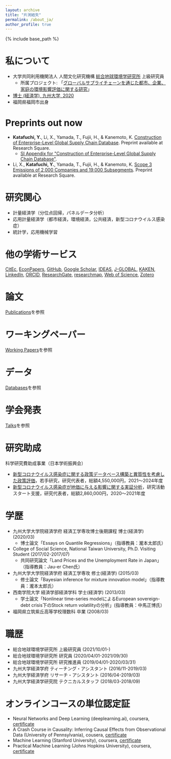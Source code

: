 ```yaml
---
layout: archive
title: "片渕結矢"
permalink: /about_ja/
author_profile: true
---
```


{% include base_path %}

私について
====
* 大学共同利用機関法人 人間文化研究機構 [総合地球環境学研究所](http://www.chikyu.ac.jp/) 上級研究員
  * 所属プロジェクト: 「[グローバルサプライチェーンを通じた都市、企業、家庭の環境影響評価に関する研究](https://www.chikyu.ac.jp/rihn/project/2019-01.html)」
* [博士 (経済学), 九州大学, 2020](http://hdl.handle.net/2324/4059977)
* 福岡県福岡市出身


Preprints out now
====
* **Katafuchi, Y.**, Li, X., Yamada, T., Fujii, H., & Kanemoto, K. [Construction of Enterprise-Level Global Supply Chain Database](https://www.researchsquare.com/article/rs-3651986/). Preprint available at Research Square.
  * [SI Appendix for "Construction of Enterprise-Level Global Supply Chain Database"](https://assets.researchsquare.com/files/rs-3651986/v1/11e238d1ed062b94c5424f3e.pdf).
* Li, X., **Katafuchi, Y.**, Yamada, T., Fujii, H., & Kanemoto, K. [Scope 3 Emissions of 2,000 Companies and 19,000 Subsegments](https://www.researchsquare.com/article/rs-3670939/). Preprint available at Research Square.

研究関心
====
* 計量経済学（分位点回帰，パネルデータ分析）
* 応用計量経済学（都市経済，環境経済，公共経済，新型コロナウイルス感染症）
* 統計学，応用機械学習

他の学術サービス
====
[CitEc](http://citec.repec.org/p/k/pka1441.html), [EconPapers](https://econpapers.repec.org/RAS/pka1441.htm), [GitHub](https://github.com/yuya-katafuchi), [Google Scholar](https://scholar.google.com/citations?user=6HYe6KoAAAAJ), [IDEAS](https://ideas.repec.org/f/pka1441.html), [J-GLOBAL](https://jglobal.jst.go.jp/detail?JGLOBAL_ID=202001008723914687), [KAKEN](https://nrid.nii.ac.jp/en/nrid/1000040883450/), [LinkedIn](https://www.linkedin.com/in/https://www.linkedin.com/in/yuya-katafuchi-886146160/), [ORCID](https://orcid.org/0000-0003-1216-7791), [ResearchGate](https://www.researchgate.net/profile/Yuya-Katafuchi), [researchmap](https://researchmap.jp/yuya_katafuchi), [Web of Science](https://www.webofscience.com/wos/author/record/2128800), [Zotero](https://www.zotero.org/yuya.katafuchi)


論文
======
[Publications](/publications/)を参照

ワーキングペーパー
======
[Working Papers](/wps/)を参照

データ
======
[Databases](/dbs/)を参照

学会発表
======
[Talks](/talks/)を参照

研究助成
======
科学研究費助成事業（日本学術振興会）
* [新型コロナウイルス感染症に関する政策データベース構築と異質性を考慮した政策評価](https://kaken.nii.ac.jp/ja/grant/KAKENHI-PROJECT-21K13320/)，若手研究，研究代表者，総額4,550,000円，2021～2024年度
* [新型コロナウイルス感染症が地価に与える影響に関する実証分析](https://kaken.nii.ac.jp/grant/KAKENHI-PROJECT-20K22142/)，研究活動スタート支援，研究代表者，総額2,860,000円，2020～2021年度

学歴
====
* 九州大学大学院経済学府 経済工学専攻博士後期課程 博士(経済学) (2020/03)
  * 博士論文「Essays on Quantile Regressions」（指導教員：瀧本太郎氏）
* College of Social Science, National Taiwan University, Ph.D. Visiting Student (2017/02-2017/07)
  * 共同研究論文「Land Prices and the Unemployment Rate in Japan」（指導教員：Jau-er Chen氏）
* 九州大学大学院経済学府 経済工学専攻 修士(経済学) (2015/03)
  * 修士論文「Bayesian inference for mixture innovation model」（指導教員：瀧本太郎氏）
* 西南学院大学 経済学部経済学科 学士(経済学) (2013/03)
  * 学士論文「Nonlinear time-series modelによるEuropean sovereign-debt crisis下のStock return volatilityの分析」(指導教員：中馬正博氏）
* 福岡県立筑紫丘高等学校理数科 卒業 (2008/03)

職歴
====
* 総合地球環境学研究所 上級研究員 (2021/10/01-)
* 総合地球環境学研究所 研究員 (2020/04/01-2021/09/30)
* 総合地球環境学研究所 研究推進員 (2019/04/01-2020/03/31)
* 九州大学経済学府 ティーチング・アシスタント (2016/11-2019/03)
* 九州大学経済学府 リサーチ・アシスタント (2016/04-2019/03)
* 九州大学経済学研究院 テクニカルスタッフ (2018/03-2018/09)

オンラインコースの単位認定証
======
* Neural Networks and Deep Learning (deeplearning.ai), coursera, [certificate](https://www.coursera.org/account/accomplishments/verify/G9SA29T45ER6)
* A Crash Course in Causality: Inferring Causal Effects from Observational Data (University of Pennsylvania), cousera, [certificate](https://www.coursera.org/account/accomplishments/verify/RM32K7D7FBAZ)
* Machine Learning (Stanford University), coursera, [certificate](https://www.coursera.org/account/accomplishments/verify/ZTHP7LQSM5CU)
* Practical Machine Learning (Johns Hopkins University), coursera, [certificate](https://www.coursera.org/account/accomplishments/verify/UWRLHA2TX5BX)

<!-- Teaching
======
  <ul>{% for post in site.teaching %}
    {% include archive-single-cv.html %}
  {% endfor %}</ul> -->

<!-- Service and leadership
======
* Currently signed in to 43 different slack teams -->
